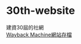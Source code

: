 # 30th-website
建資30屆的社網<br>
[Wayback Machine網站存檔](https://web.archive.org/web/20180515022839/https://infor.org/)
